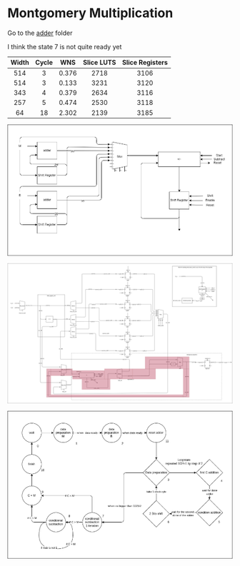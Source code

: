 # Montgomery Multiplication

Go to the [adder](/adder) folder

I think the state 7 is not quite ready yet 

| Width | Cycle |  WNS  | Slice LUTS | Slice Registers |
| :---: | :---: | :---: | :--------: | :-------------: |
|  514  |   3   | 0.376 |    2718    |      3106       |
|  514  |   3   | 0.133 |    3231    |      3120       |
|  343  |   4   | 0.379 |    2634    |      3116       |
|  257  |   5   | 0.474 |    2530    |      3118       |
|  64   |  18   | 2.302 |    2139    |      3185       |


![montgomery](montgomery.png)

![montgomery with more details of the verilog code](montgomery_details.png)

![FSM](fsm.png)